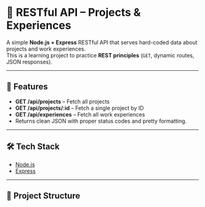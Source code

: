 # 📡 RESTful API – Projects & Experiences

A simple **Node.js + Express** RESTful API that serves hard-coded data about projects and work experiences.  
This is a learning project to practice **REST principles** (`GET`, dynamic routes, JSON responses).

---

## 🚀 Features
- **GET /api/projects** – Fetch all projects
- **GET /api/projects/:id** – Fetch a single project by ID
- **GET /api/experiences** – Fetch all work experiences
- Returns clean JSON with proper status codes and pretty formatting.

---

## 🛠️ Tech Stack
- [Node.js](https://nodejs.org/)
- [Express](https://expressjs.com/)

---

## 📂 Project Structure
